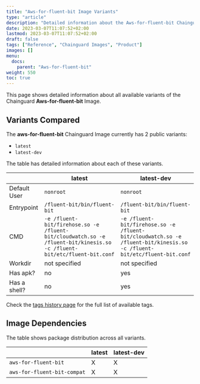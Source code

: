 ```yaml
---
title: "Aws-for-fluent-bit Image Variants"
type: "article"
description: "Detailed information about the Aws-for-fluent-bit Chainguard Image variants"
date: 2023-03-07T11:07:52+02:00
lastmod: 2023-03-07T11:07:52+02:00
draft: false
tags: ["Reference", "Chainguard Images", "Product"]
images: []
menu:
  docs:
    parent: "Aws-for-fluent-bit"
weight: 550
toc: true
---
```


This page shows detailed information about all available variants of the Chainguard **Aws-for-fluent-bit** Image.

## Variants Compared
The **aws-for-fluent-bit** Chainguard Image currently has 2 public variants: 

- `latest`
- `latest-dev`

The table has detailed information about each of these variants.

|              | latest                                                                                                                 | latest-dev                                                                                                             |
|--------------|------------------------------------------------------------------------------------------------------------------------|------------------------------------------------------------------------------------------------------------------------|
| Default User | `nonroot`                                                                                                              | `nonroot`                                                                                                              |
| Entrypoint   | `/fluent-bit/bin/fluent-bit`                                                                                           | `/fluent-bit/bin/fluent-bit`                                                                                           |
| CMD          | `-e /fluent-bit/firehose.so -e /fluent-bit/cloudwatch.so -e /fluent-bit/kinesis.so -c /fluent-bit/etc/fluent-bit.conf` | `-e /fluent-bit/firehose.so -e /fluent-bit/cloudwatch.so -e /fluent-bit/kinesis.so -c /fluent-bit/etc/fluent-bit.conf` |
| Workdir      | not specified                                                                                                          | not specified                                                                                                          |
| Has apk?     | no                                                                                                                     | yes                                                                                                                    |
| Has a shell? | no                                                                                                                     | yes                                                                                                                    |

Check the [tags history page](/chainguard/chainguard-images/reference/aws-for-fluent-bit/tags_history/) for the full list of available tags.
## Image Dependencies
The table shows package distribution across all variants.

|                             | latest | latest-dev |
|-----------------------------|--------|------------|
| `aws-for-fluent-bit`        | X      | X          |
| `aws-for-fluent-bit-compat` | X      | X          |
